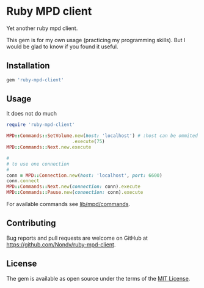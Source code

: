 # Ruby MPD client

Yet another ruby mpd client.

This gem is for my own usage (practicing my programming skills). But
I would be glad to know if you found it useful.

## Installation

```ruby
gem 'ruby-mpd-client'
```

## Usage

It does not do much

```ruby
require 'ruby-mpd-client'

MPD::Commands::SetVolume.new(host: 'localhost') # :host can be ommited
                        .execute(75)
MPD::Commands::Next.new.execute

#
# to use one connection
#
conn = MPD::Connection.new(host: 'localhost', port: 6600)
conn.connect
MPD::Commands::Next.new(connection: conn).execute
MPD::Commands::Pause.new(connection: conn).execute
```

For available commands see [lib/mpd/commands](lib/mpd/commands).

## Contributing

Bug reports and pull requests are welcome on GitHub at https://github.com/Nondv/ruby-mpd-client.


## License

The gem is available as open source under the terms of the [MIT License](http://opensource.org/licenses/MIT).

